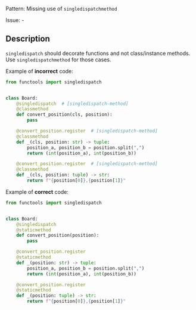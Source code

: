 Pattern: Missing use of `singledispatchmethod`

Issue: -

## Description

`singledispatch` should decorate functions and not class/instance methods. Use `singledispatchmethod` for those cases.

Example of **incorrect** code:

```python
from functools import singledispatch


class Board:
    @singledispatch  # [singledispatch-method]
    @classmethod
    def convert_position(cls, position):
        pass

    @convert_position.register  # [singledispatch-method]
    @classmethod
    def _(cls, position: str) -> tuple:
        position_a, position_b = position.split(",")
        return (int(position_a), int(position_b))

    @convert_position.register  # [singledispatch-method]
    @classmethod
    def _(cls, position: tuple) -> str:
        return f"{position[0]},{position[1]}"
```

Example of **correct** code:

```python
from functools import singledispatch


class Board:
    @singledispatch
    @staticmethod
    def convert_position(position):
        pass

    @convert_position.register
    @staticmethod
    def _(position: str) -> tuple:
        position_a, position_b = position.split(",")
        return (int(position_a), int(position_b))

    @convert_position.register
    @staticmethod
    def _(position: tuple) -> str:
        return f"{position[0]},{position[1]}"
```

